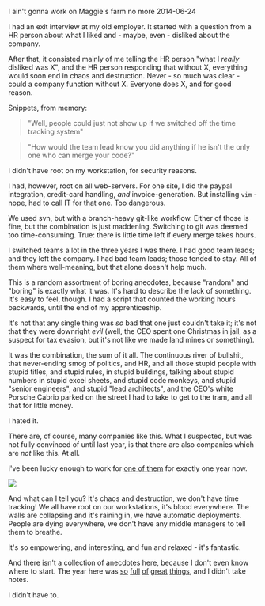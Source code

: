 I ain't gonna work on Maggie's farm no more
2014-06-24

I had an exit interview at my old employer. It started with a
question from a HR person about what I liked and - maybe, even -
disliked about the company.

After that, it consisted mainly of me telling the HR person "what I
*really* disliked was X", and the HR person responding that without
X, everything would soon end in chaos and destruction.  Never - so
much was clear - could a company function without X. Everyone does X,
and for good reason.

Snippets, from memory:

> "Well, people could just not show up if we switched off the time
> tracking system"

> "How would the team lead know you did anything if he isn't the only
> one who can merge your code?"

I didn't have root on my workstation, for security reasons.

I had, however, root on all web-servers. For one site, I did the
paypal integration, credit-card handling, *and* invoice-generation. But
installing `vim` - nope, had to call IT for that one. Too dangerous.

We used svn, but with a branch-heavy git-like workflow. Either
of those is fine, but the combination is just maddening. Switching
to git was deemed too time-consuming. True: there is little time left if
every merge takes hours.

I switched teams a lot in the three years I was there. I had good
team leads; and they left the company. I had bad team leads; those
tended to stay.  All of them where well-meaning, but that alone
doesn't help much.

This is a random assortment of boring anecdotes, because "random"
and "boring" is exactly what it was. It's hard to describe the lack
of something. It's easy to feel, though. I had a script that counted
the working hours backwards, until the end of my apprenticeship.

It's not that any single thing was *so* bad that one just couldn't
take it; it's not that they were downright *evil* (well, the CEO
spent one Christmas in jail, as a suspect for tax evasion, but it's
not like we made land mines or something).

It was the combination, the sum of it all. The continuous river
of bullshit, that never-ending smog of politics, and HR, and all
those stupid people with stupid titles, and stupid rules, in stupid
buildings, talking about stupid numbers in stupid excel sheets,
and stupid code monkeys, and stupid "senior engineers", and stupid
"lead architects", and the CEO's white Porsche Cabrio parked on the
street I had to take to get to the tram, and all that for little money.

I hated it.

There are, of course, many companies like this. What I suspected,
but was not fully convinced of until last year, is that there are
also companies which are *not* like this. At all.

I've been lucky enough to work for [one of them](http://www.imagineeasy.com/)
for exactly one year now.

<img src="http://r-wos.org/media/github.png" style="max-width: 100%">

And what can I tell you? It's chaos and destruction, we don't
have time tracking! We all have root on our workstations, it's blood
everywhere. The walls are collapsing and it's raining in, we have
automatic deployments. People are dying everywhere, we don't have
any middle managers to tell them to breathe.

It's so empowering, and interesting, and fun and relaxed - it's
fantastic.

And there isn't a collection of anecdotes here, because I don't
even know where to start. The year here was
[so](https://github.com/easybiblabs/php-poppler-pdf)
[full](https://github.com/easybiblabs/window-opener)
[of](http://content.easybib.com/easybib-bibliography-creator-is-a-new-google-doc-add-on/)
[great](http://content.easybib.com/autocite-pdfs-of-your-research-sources/)
[things](http://content.easybib.com/easybib-is-now-mobile-responsive/), and I
didn't take notes.

I didn't have to.
